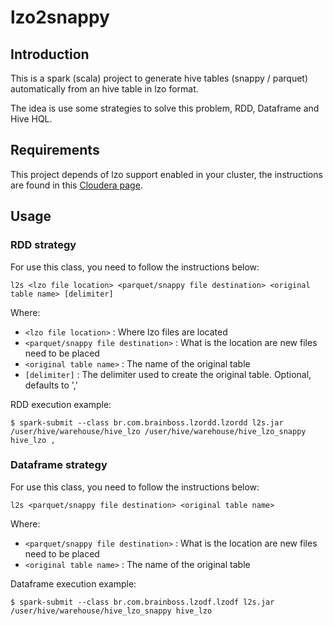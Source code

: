 # lzo2snappy

## Introduction

This is a spark (scala) project to generate hive tables (snappy / parquet) automatically from an hive table in lzo format.

The idea is use some strategies to solve this problem, RDD, Dataframe and Hive HQL. 
 
## Requirements

This project depends of lzo support enabled in your cluster, the instructions are found in this [Cloudera page](https://docs.cloudera.com/documentation/enterprise/6/6.2/topics/impala_txtfile.html#lzo). 

## Usage

### RDD strategy

For use this class, you need to follow the instructions below:

```
l2s <lzo file location> <parquet/snappy file destination> <original table name> [delimiter] 
```

Where: 

- `<lzo file location>` : Where lzo files are located
- `<parquet/snappy file destination>` : What is the location are new files need to be placed
- `<original table name>` : The name of the original table
- `[delimiter]` : The delimiter used to create the original table. Optional, defaults to ','

RDD execution example:

```
$ spark-submit --class br.com.brainboss.lzordd.lzordd l2s.jar /user/hive/warehouse/hive_lzo /user/hive/warehouse/hive_lzo_snappy hive_lzo ,
```

### Dataframe strategy

For use this class, you need to follow the instructions below:

```
l2s <parquet/snappy file destination> <original table name>
```

Where: 

- `<parquet/snappy file destination>` : What is the location are new files need to be placed
- `<original table name>` : The name of the original table

Dataframe execution example: 

```
$ spark-submit --class br.com.brainboss.lzodf.lzodf l2s.jar /user/hive/warehouse/hive_lzo_snappy hive_lzo
``` 
